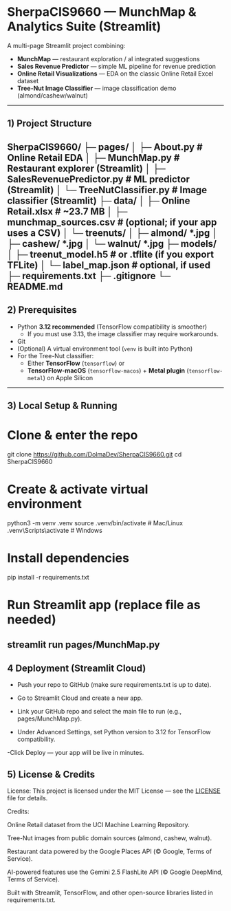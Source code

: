 # SherpaCIS9660 — MunchMap & Analytics Suite (Streamlit)

A multi-page Streamlit project combining:
- **MunchMap** — restaurant exploration / aI integrated suggestions
- **Sales Revenue Predictor** — simple ML pipeline for revenue prediction
- **Online Retail Visualizations** — EDA on the classic Online Retail Excel dataset
- **Tree-Nut Image Classifier** — image classification demo (almond/cashew/walnut)
---

## 1) Project Structure

SherpaCIS9660/
├─ pages/
│ ├─ About.py # Online Retail EDA
│ ├─ MunchMap.py # Restaurant explorer (Streamlit)
│ ├─ SalesRevenuePredictor.py # ML predictor (Streamlit)
│ └─ TreeNutClassifier.py # Image classifier (Streamlit)
├─ data/
│ ├─ Online Retail.xlsx # ~23.7 MB
│ ├─ munchmap_sources.csv # (optional; if your app uses a CSV)
│ └─ treenuts/
	│ ├─ almond/ *.jpg
	│ ├─ cashew/ *.jpg
	│ └─ walnut/ *.jpg
├─ models/
│ ├─ treenut_model.h5 # or .tflite (if you export TFLite)
│ └─ label_map.json # optional, if used
├─ requirements.txt
├─ .gitignore
└─ README.md
---

## 2) Prerequisites

- Python **3.12 recommended** (TensorFlow compatibility is smoother)
  - If you must use 3.13, the image classifier may require workarounds.
- Git
- (Optional) A virtual environment tool (`venv` is built into Python)
- For the Tree-Nut classifier:
  - Either **TensorFlow** (`tensorflow`) or
  - **TensorFlow-macOS** (`tensorflow-macos`) + **Metal plugin** (`tensorflow-metal`) on Apple Silicon

---

## 3) Local Setup & Running

# Clone & enter the repo
git clone https://github.com/DolmaDev/SherpaCIS9660.git
cd SherpaCIS9660

# Create & activate virtual environment
python3 -m venv .venv
source .venv/bin/activate  # Mac/Linux
.venv\Scripts\activate     # Windows

# Install dependencies
pip install -r requirements.txt

# Run Streamlit app (replace file as needed)
streamlit run pages/MunchMap.py
---

## 4 Deployment (Streamlit Cloud)

- Push your repo to GitHub (make sure requirements.txt is up to date).

- Go to Streamlit Cloud and create a new app.

- Link your GitHub repo and select the main file to run (e.g., pages/MunchMap.py).

- Under Advanced Settings, set Python version to 3.12 for TensorFlow compatibility.

-Click Deploy — your app will be live in minutes.

## 5) License & Credits

License:
This project is licensed under the MIT License — see the [LICENSE](LICENSE) file for details.


Credits:

Online Retail dataset from the UCI Machine Learning Repository.

Tree-Nut images from public domain sources (almond, cashew, walnut).

Restaurant data powered by the Google Places API (© Google, Terms of Service).

AI-powered features use the Gemini 2.5 FlashLite API (© Google DeepMind, Terms of Service).

Built with Streamlit, TensorFlow, and other open-source libraries listed in requirements.txt.